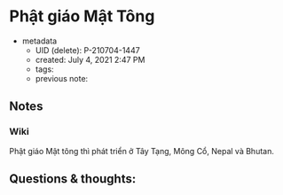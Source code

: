 # Phật giáo Mật Tông

- metadata
	- UID (delete): P-210704-1447
	- created: July 4, 2021 2:47 PM
	- tags:
	- previous note:

## Notes

### Wiki
Phật giáo Mật tông thì phát triển ở Tây Tạng, Mông Cổ, Nepal và Bhutan.

## Questions & thoughts:

